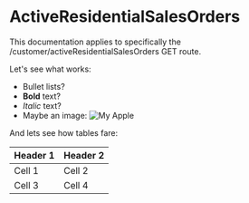 ﻿# ActiveResidentialSalesOrders

This documentation applies to specifically the /customer/activeResidentialSalesOrders GET route.

Let's see what works:

* Bullet lists?
* **Bold** text?
* *Italic* text?
* Maybe an image:
   ![My Apple](https://images-na.ssl-images-amazon.com/images/I/81xQBb5jRzL._SY355_.jpg)

And lets see how tables fare:

| Header 1 | Header 2 |
| -------- | -------- |
| Cell 1   | Cell 2   |
| Cell 3   | Cell 4   |

